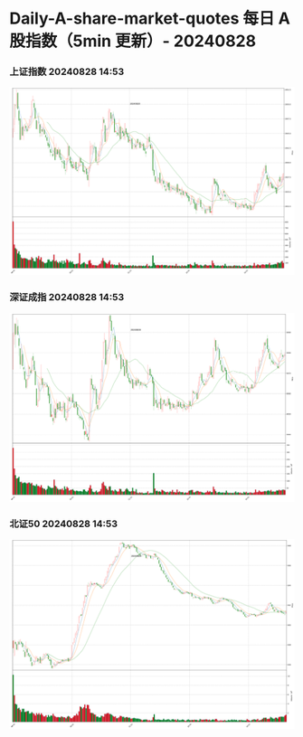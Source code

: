 
# Daily-A-share-market-quotes 每日 A 股指数（5min 更新）- 20240828

### 上证指数 20240828 14:53
![](./fig/2024/8/20240828-sh000001.png)

### 深证成指 20240828 14:53
![](./fig/2024/8/20240828-sz399001.png)

### 北证50 20240828 14:53
![](./fig/2024/8/20240828-bj899050.png)
